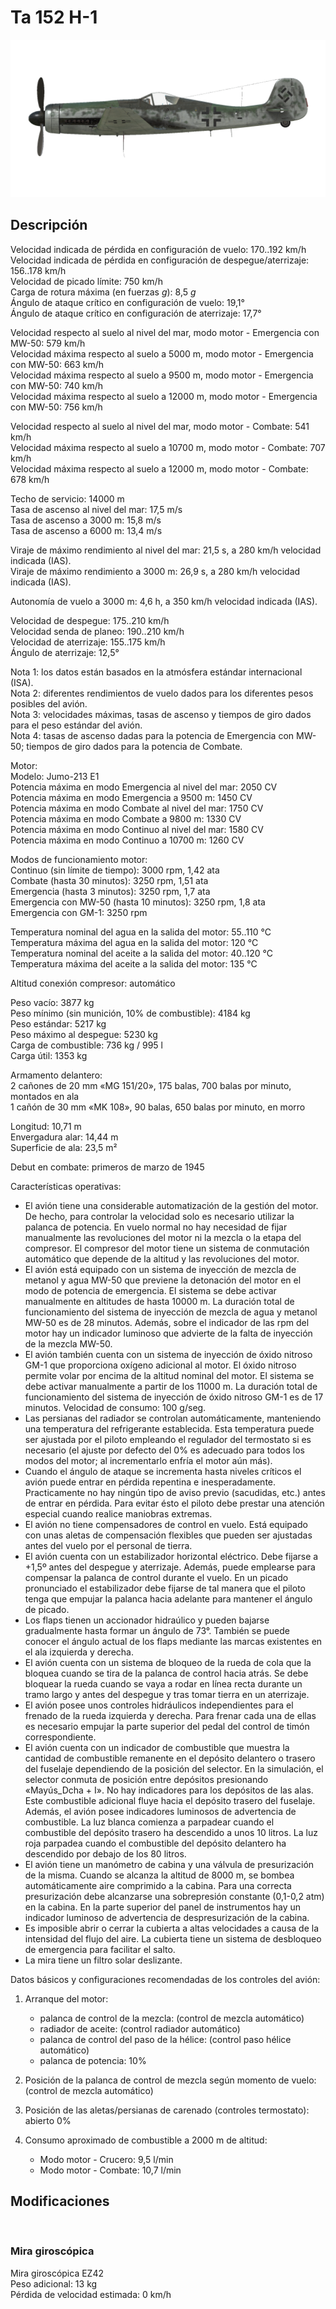 # Ta 152 H-1  
  
![ta152h1](../images/ta152h1.png)  
  
## Descripción  
  
Velocidad indicada de pérdida en configuración de vuelo: 170..192 km/h  
Velocidad indicada de pérdida en configuración de despegue/aterrizaje: 156..178 km/h  
Velocidad de picado límite: 750 km/h  
Carga de rotura máxima (en fuerzas <i>g</i>): 8,5 <i>g</i>  
Ángulo de ataque crítico en configuración de vuelo: 19,1°  
Ángulo de ataque crítico en configuración de aterrizaje: 17,7°  
  
Velocidad respecto al suelo al nivel del mar, modo motor - Emergencia con MW-50: 579 km/h  
Velocidad máxima respecto al suelo a 5000 m, modo motor - Emergencia con MW-50: 663 km/h  
Velocidad máxima respecto al suelo a 9500 m, modo motor - Emergencia con MW-50: 740 km/h  
Velocidad máxima respecto al suelo a 12000 m, modo motor - Emergencia con MW-50: 756 km/h  
  
Velocidad respecto al suelo al nivel del mar, modo motor - Combate: 541 km/h  
Velocidad máxima respecto al suelo a 10700 m, modo motor - Combate: 707 km/h  
Velocidad máxima respecto al suelo a 12000 m, modo motor - Combate: 678 km/h  
  
Techo de servicio: 14000 m  
Tasa de ascenso al nivel del mar: 17,5 m/s  
Tasa de ascenso a 3000 m: 15,8 m/s  
Tasa de ascenso a 6000 m: 13,4 m/s  
  
Viraje de máximo rendimiento al nivel del mar: 21,5 s, a 280 km/h velocidad indicada (IAS).  
Viraje de máximo rendimiento a 3000 m: 26,9 s, a 280 km/h velocidad indicada (IAS).  
  
Autonomía de vuelo a 3000 m: 4,6 h, a 350 km/h velocidad indicada (IAS).  
  
Velocidad de despegue: 175..210 km/h  
Velocidad senda de planeo: 190..210 km/h  
Velocidad de aterrizaje: 155..175 km/h  
Ángulo de aterrizaje: 12,5°  
  
Nota 1: los datos están basados en la atmósfera estándar internacional (ISA).  
Nota 2: diferentes rendimientos de vuelo dados para los diferentes pesos posibles del avión.  
Nota 3: velocidades máximas, tasas de ascenso y tiempos de giro dados para el peso estándar del avión.  
Nota 4: tasas de ascenso dadas para la potencia de Emergencia con MW-50; tiempos de giro dados para la potencia de Combate.  
  
Motor:  
Modelo: Jumo-213 E1  
Potencia máxima en modo Emergencia al nivel del mar: 2050 CV  
Potencia máxima en modo Emergencia a 9500 m: 1450 CV  
Potencia máxima en modo Combate al nivel del mar: 1750 CV  
Potencia máxima en modo Combate a 9800 m: 1330 CV  
Potencia máxima en modo Continuo al nivel del mar: 1580 CV  
Potencia máxima en modo Continuo a 10700 m: 1260 CV  
  
Modos de funcionamiento motor:  
Continuo (sin límite de tiempo): 3000 rpm, 1,42 ata  
Combate (hasta 30 minutos): 3250 rpm, 1,51 ata  
Emergencia (hasta 3 minutos): 3250 rpm, 1,7 ata  
Emergencia con MW-50 (hasta 10 minutos): 3250 rpm, 1,8 ata  
Emergencia con GM-1: 3250 rpm  
  
Temperatura nominal del agua en la salida del motor: 55..110 °C  
Temperatura máxima del agua en la salida del motor: 120 °C  
Temperatura nominal del aceite a la salida del motor: 40..120 °C  
Temperatura máxima del aceite a la salida del motor: 135 °C  
  
Altitud conexión compresor: automático  
  
Peso vacío: 3877 kg  
Peso mínimo (sin munición, 10% de combustible): 4184 kg  
Peso estándar: 5217 kg  
Peso máximo al despegue: 5230 kg  
Carga de combustible: 736 kg / 995 l  
Carga útil: 1353 kg  
  
Armamento delantero:  
2 cañones de 20 mm «MG 151/20», 175 balas, 700 balas por minuto, montados en ala  
1 cañón de 30 mm «MK 108», 90 balas, 650 balas por minuto, en morro  
  
Longitud: 10,71 m  
Envergadura alar: 14,44 m  
Superficie de ala: 23,5 m²  
  
Debut en combate: primeros de marzo de 1945  
  
Características operativas:  
- El avión tiene una considerable automatización de la gestión del motor. De hecho, para controlar la velocidad solo es necesario utilizar la palanca de potencia. En vuelo normal no hay necesidad de fijar manualmente las revoluciones del motor ni la mezcla o la etapa del compresor. El compresor del motor tiene un sistema de conmutación automático que depende de la altitud y las revoluciones del motor.  
- El avión está equipado con un sistema de inyección de mezcla de metanol y agua MW-50 que previene la detonación del motor en el modo de potencia de emergencia. El sistema se debe activar manualmente en altitudes de hasta 10000 m. La duración total de funcionamiento del sistema de inyección de mezcla de agua y metanol MW-50 es de 28 minutos. Además, sobre el indicador de las rpm del motor hay un indicador luminoso que advierte de la falta de inyección de la mezcla MW-50.  
- El avión también cuenta con un sistema de inyección de óxido nitroso GM-1 que proporciona oxígeno adicional al motor. El óxido nitroso permite volar por encima de la altitud nominal del motor. El sistema se debe activar manualmente a partir de los 11000 m. La duración total de funcionamiento del sistema de inyección de óxido nitroso GM-1 es de 17 minutos. Velocidad de consumo: 100 g/seg.  
- Las persianas del radiador se controlan automáticamente, manteniendo una temperatura del refrigerante establecida. Esta temperatura puede ser ajustada por el piloto empleando el regulador del termostato si es necesario (el ajuste por defecto del 0% es adecuado para todos los modos del motor; al incrementarlo enfría el motor aún más).  
- Cuando el ángulo de ataque se incrementa hasta niveles críticos el avión puede entrar en pérdida repentina e inesperadamente. Practicamente no hay ningún tipo de aviso previo (sacudidas, etc.) antes de entrar en pérdida. Para evitar ésto el piloto debe prestar una atención especial cuando realice maniobras extremas.  
- El avión no tiene compensadores de control en vuelo. Está equipado con unas aletas de compensación flexibles que pueden ser ajustadas antes del vuelo por el personal de tierra.  
- El avión cuenta con un estabilizador horizontal eléctrico. Debe fijarse a +1,5º antes del despegue y aterrizaje. Además, puede emplearse para compensar la palanca de control durante el vuelo. En un picado pronunciado el estabilizador debe fijarse de tal manera que el piloto tenga que empujar la palanca hacia adelante para mantener el ángulo de picado.  
- Los flaps tienen un accionador hidraúlico y pueden bajarse gradualmente hasta formar un ángulo de 73°. También se puede conocer el ángulo actual de los flaps mediante las marcas existentes en el ala izquierda y derecha.  
- El avión cuenta con un sistema de bloqueo de la rueda de cola que la bloquea cuando se tira de la palanca de control hacia atrás. Se debe bloquear la rueda cuando se vaya a rodar en línea recta durante un tramo largo y antes del despegue y tras tomar tierra en un aterrizaje.  
- El avión posee unos controles hidráulicos independientes para el frenado de la rueda izquierda y derecha. Para frenar cada una de ellas es necesario empujar la parte superior del pedal del control de timón correspondiente.  
- El avión cuenta con un indicador de combustible que muestra la cantidad de combustible remanente en el depósito delantero o trasero del fuselaje dependiendo de la posición del selector. En la simulación, el selector conmuta de posición entre depósitos presionando «Mayús_Dcha + I». No hay indicadores para los depósitos de las alas. Este combustible adicional fluye hacia el depósito trasero del fuselaje. Además, el avión posee indicadores luminosos de advertencia de combustible. La luz blanca comienza a parpadear cuando el combustible del depósito trasero ha descendido a unos 10 litros. La luz roja parpadea cuando el combustible del depósito delantero ha descendido por debajo de los 80 litros.  
- El avión tiene un manómetro de cabina y una válvula de presurización de la misma. Cuando se alcanza la altitud de 8000 m, se bombea automáticamente aire comprimido a la cabina. Para una correcta presurización debe alcanzarse una sobrepresión constante (0,1-0,2 atm) en la cabina. En la parte superior del panel de instrumentos hay un indicador luminoso de advertencia de despresurización de la cabina.  
- Es imposible abrir o cerrar la cubierta a altas velocidades a causa de la intensidad del flujo del aire. La cubierta tiene un sistema de desbloqueo de emergencia para facilitar el salto.  
- La mira tiene un filtro solar deslizante.  
  
Datos básicos y configuraciones recomendadas de los controles del avión:  
1. Arranque del motor:  
	- palanca de control de la mezcla: (control de mezcla automático)  
	- radiador de aceite: (control radiador automático)  
	- palanca de control del paso de la hélice: (control paso hélice automático)  
	- palanca de potencia: 10%  
  
2. Posición de la palanca de control de mezcla según momento de vuelo: (control de mezcla automático)  
  
3. Posición de las aletas/persianas de carenado (controles termostato): abierto 0%  
  
4. Consumo aproximado de combustible a 2000 m de altitud:  
	- Modo motor - Crucero: 9,5 l/min  
	- Modo motor - Combate: 10,7 l/min  
  
## Modificaciones  
  ﻿
  
### Mira giroscópica  
  
Mira giroscópica EZ42  
Peso adicional: 13 kg  
Pérdida de velocidad estimada: 0 km/h  